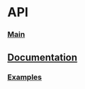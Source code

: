 # API

### [Main](./typeioc.md)

## [Documentation](https://maxgherman.github.io/TypeIOC-docs/)

### [Examples](https://github.com/maxgherman/TypeIOC-examples)

